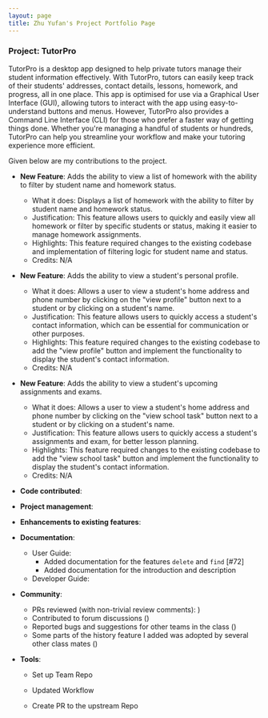 ```yaml
---
layout: page
title: Zhu Yufan's Project Portfolio Page
---
```


### Project: TutorPro

TutorPro is a desktop app designed to help private tutors manage their student information effectively. With TutorPro, tutors can easily keep track of their students' addresses, contact details, lessons, homework, and progress, all in one place. This app is optimised for use via a Graphical User Interface (GUI), allowing tutors to interact with the app using easy-to-understand buttons and menus. However, TutorPro also provides a Command Line Interface (CLI) for those who prefer a faster way of getting things done. Whether you're managing a handful of students or hundreds, TutorPro can help you streamline your workflow and make your tutoring experience more efficient.

Given below are my contributions to the project.

* **New Feature**: Adds the ability to view a list of homework with the ability to filter by student name and homework status.
    * What it does: Displays a list of homework with the ability to filter by student name and homework status.
    * Justification: This feature allows users to quickly and easily view all homework or filter by specific students or status, making it easier to manage homework assignments.
    * Highlights: This feature required changes to the existing codebase and implementation of filtering logic for student name and status.
    * Credits: N/A

* **New Feature**: Adds the ability to view a student's personal profile.
    * What it does: Allows a user to view a student's home address and phone number by clicking on the "view profile" button next to a student or by clicking on a student's name.
    * Justification: This feature allows users to quickly access a student's contact information, which can be essential for communication or other purposes.
    * Highlights: This feature required changes to the existing codebase to add the "view profile" button and implement the functionality to display the student's contact information.
    * Credits: N/A

* **New Feature**: Adds the ability to view a student's upcoming assignments and exams.
    * What it does: Allows a user to view a student's home address and phone number by clicking on the "view school task" button next to a student or by clicking on a student's name.
    * Justification: This feature allows users to quickly access a student's assignments and exam, for better lesson planning.
    * Highlights: This feature required changes to the existing codebase to add the "view school task"  button and implement the functionality to display the student's contact information.
    * Credits: N/A

* **Code contributed**:

* **Project management**:

* **Enhancements to existing features**:

* **Documentation**:
  * User Guide:
    * Added documentation for the features `delete` and `find` [\#72]
    * Added documentation for the introduction and description
  * Developer Guide:
  
* **Community**:
  * PRs reviewed (with non-trivial review comments): )
  * Contributed to forum discussions ()
  * Reported bugs and suggestions for other teams in the class ()
  * Some parts of the history feature I added was adopted by several other class mates ()

* **Tools**:
  
  * Set up Team Repo

  * Updated Workflow
  
  * Create PR to the upstream Repo
  
    
